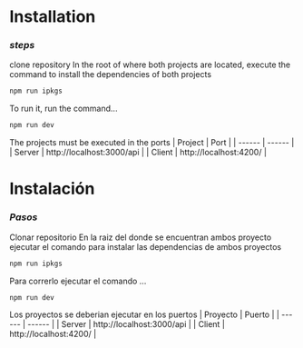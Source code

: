 # Installation

### _steps_

clone repository
In the root of where both projects are located, execute the command to install the dependencies of both projects
```sh
npm run ipkgs
```
To run it, run the command...
```sh
npm run dev
```

The projects must be executed in the ports
| Project | Port |
| ------ | ------ |
| Server | http://localhost:3000/api |
| Client | http://localhost:4200/ |

# Instalación
### _Pasos_

Clonar repositorio
En la raiz del donde se encuentran ambos proyecto ejecutar el comando para instalar las dependencias de ambos proyectos
```sh
npm run ipkgs
```
Para correrlo ejecutar el comando ...
```sh
npm run dev
```

Los proyectos se deberian ejecutar en los puertos
| Proyecto | Puerto |
| ------ | ------ |
| Server | http://localhost:3000/api |
| Client | http://localhost:4200/ |

